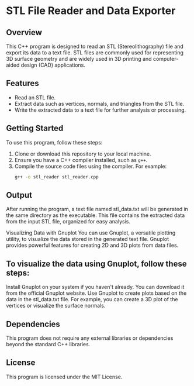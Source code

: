 # STL File Reader and Data Exporter

## Overview
This C++ program is designed to read an STL (Stereolithography) file and export its data to a text file. STL files are commonly used for representing 3D surface geometry and are widely used in 3D printing and computer-aided design (CAD) applications.

## Features
- Read an STL file.
- Extract data such as vertices, normals, and triangles from the STL file.
- Write the extracted data to a text file for further analysis or processing.

## Getting Started
To use this program, follow these steps:

1. Clone or download this repository to your local machine.
2. Ensure you have a C++ compiler installed, such as `g++`.
3. Compile the source code files using the compiler. For example:
   ```bash
   g++ -o stl_reader stl_reader.cpp

## Output
After running the program, a text file named stl_data.txt will be generated in the same directory as the executable. This file contains the extracted data from the input STL file, organized for easy analysis.

Visualizing Data with Gnuplot
You can use Gnuplot, a versatile plotting utility, to visualize the data stored in the generated text file. Gnuplot provides powerful features for creating 2D and 3D plots from data files.

## To visualize the data using Gnuplot, follow these steps:

Install Gnuplot on your system if you haven't already. You can download it from the official Gnuplot website.
Use Gnuplot to create plots based on the data in the stl_data.txt file. For example, you can create a 3D plot of the vertices or visualize the surface normals.
## Dependencies
This program does not require any external libraries or dependencies beyond the standard C++ libraries.

## License
This program is licensed under the MIT License.
